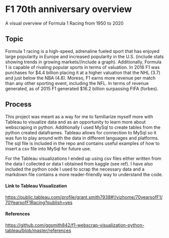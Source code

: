 # F1 70th anniversary overview
A visual overview of Formula 1 Racing from 1950 to 2020

## Topic

Formula 1 racing is a high-speed, adrenaline fueled sport that has enjoyed large popularity in Europe and increased popularity in the U.S. (include stats showing trends in growing markets//include a graph). Additionally, Formula 1 is capable of rivaling popular sports in terms of valuation. In 2016 F1 was purchases for $4.4 billion placing it at a higher valuation that the NHL (3.7) and just below the NBA (4.8). Moreso, F1 earns more revenue per match than any other sporting event, including the NFL. In terms of revenue generated, as of 2015 F1 generated $16.2 billion surpassing FIFA (forbes).

## Process

This project was meant as a way for me to familiarize myself more with Tableau to visualize data and as an opportunity to learn more about webscraping in python.
Additionally I used MySql to create tables from the python created dataframes. Tableau allows for connection to MySql so it was fun to play around with the data in different languages and platforms. The sql file is included in the repo and contains useful examples of how to insert a csv file into MySql for future use.

For the Tableau visualizations I ended up using csv files either written from the data I collected or data I obtained from kaggle (see ref). I have also included the python code I used to scrap the necessary data and a markdown file contains a more reader-friendly way to understand the code.

#### Link to Tableau Visualization
<https://public.tableau.com/profile/grant.smith7938#!/vizhome/70yearsofF1/70YearsofF1Racing?publish=yes>

#### References
https://github.com/ggsmith842/f1-webscrap-visualization-python-tableau/blob/master/references

